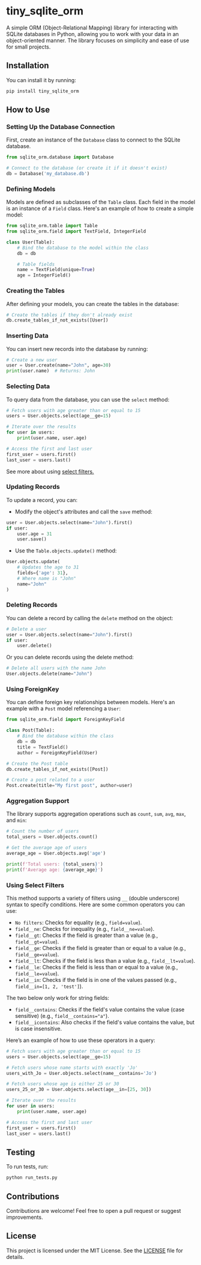 # tiny_sqlite_orm

A simple ORM (Object-Relational Mapping) library for interacting with SQLite databases in Python, allowing you to work with your data in an object-oriented manner. The library focuses on simplicity and ease of use for small projects.

## Installation

You can install it by running:

```bash
pip install tiny_sqlite_orm
```

## How to Use

### Setting Up the Database Connection

First, create an instance of the `Database` class to connect to the SQLite database.

```python
from sqlite_orm.database import Database

# Connect to the database (or create it if it doesn't exist)
db = Database('my_database.db')
```

### Defining Models

Models are defined as subclasses of the `Table` class. Each field in the model is an instance of a `Field` class. Here's an example of how to create a simple model:

```python
from sqlite_orm.table import Table
from sqlite_orm.field import TextField, IntegerField

class User(Table):
    # Bind the database to the model within the class
    db = db

    # Table fields
    name = TextField(unique=True)
    age = IntegerField()
```

### Creating the Tables

After defining your models, you can create the tables in the database:

```python
# Create the tables if they don't already exist
db.create_tables_if_not_exists([User])
```

### Inserting Data

You can insert new records into the database by running:

```python
# Create a new user
user = User.create(name="John", age=30)
print(user.name)  # Returns: John
```

### Selecting Data

To query data from the database, you can use the `select` method:

```python
# Fetch users with age greater than or equal to 15
users = User.objects.select(age__ge=15)

# Iterate over the results
for user in users:
    print(user.name, user.age)

# Access the first and last user
first_user = users.first()
last_user = users.last()
```

See more about using [select filters.](#using-select-filters)

### Updating Records

To update a record, you can:

- Modify the object's attributes and call the `save` method:

```python
user = User.objects.select(name="John").first()
if user:
    user.age = 31
    user.save()
```

- Use the `Table.objects.update()` method:

```python
User.objects.update(
    # Updates the age to 31
    fields={'age': 31},
    # Where name is "John"
    name="John"
)
```

### Deleting Records

You can delete a record by calling the `delete` method on the object:

```python
# Delete a user
user = User.objects.select(name="John").first()
if user:
    user.delete()
```

Or you can delete records using the delete method:

```python
# Delete all users with the name John
User.objects.delete(name="John")
```

### Using ForeignKey

You can define foreign key relationships between models. Here's an example with a `Post` model referencing a `User`:

```python
from sqlite_orm.field import ForeignKeyField

class Post(Table):
    # Bind the database within the class
    db = db
    title = TextField()
    author = ForeignKeyField(User)

# Create the Post table
db.create_tables_if_not_exists([Post])

# Create a post related to a user
Post.create(title="My first post", author=user)
```

### Aggregation Support

The library supports aggregation operations such as `count`, `sum`, `avg`, `max`, and `min`:

```python
# Count the number of users
total_users = User.objects.count()

# Get the average age of users
average_age = User.objects.avg('age')

print(f'Total users: {total_users}')
print(f'Average age: {average_age}')
```

### Using Select Filters

This method supports a variety of filters using `__` (double underscore) syntax to specify conditions. Here are some common operators you can use:

- `No filters`: Checks for equality (e.g., `field=value`).
- `field__ne`: Checks for inequality (e.g., `field__ne=value`).
- `field__gt`: Checks if the field is greater than a value (e.g., `field__gt=value`).
- `field__ge`: Checks if the field is greater than or equal to a value (e.g., `field__ge=value`).
- `field__lt`: Checks if the field is less than a value (e.g., `field__lt=value`).
- `field__le`: Checks if the field is less than or equal to a value (e.g., `field__le=value`).
- `field__in`: Checks if the field is in one of the values passed (e.g., `field__in=[1, 2, 'test']`).

The two below only work for string fields:
- `field__contains`: Checks if the field's value contains the value (case sensitive) (e.g., `field__contains="a"`).
- `field__icontains`: Also checks if the field's value contains the value, but is case insensitive.

Here’s an example of how to use these operators in a query:

```python
# Fetch users with age greater than or equal to 15
users = User.objects.select(age__ge=15)

# Fetch users whose name starts with exactly 'Jo'
users_with_Jo = User.objects.select(name__contains='Jo')

# Fetch users whose age is either 25 or 30
users_25_or_30 = User.objects.select(age__in=[25, 30])

# Iterate over the results
for user in users:
    print(user.name, user.age)

# Access the first and last user
first_user = users.first()
last_user = users.last()
```

## Testing

To run tests, run:

```bash
python run_tests.py
```

## Contributions

Contributions are welcome! Feel free to open a pull request or suggest improvements.

## License

This project is licensed under the MIT License. See the [LICENSE](LICENSE) file for details.